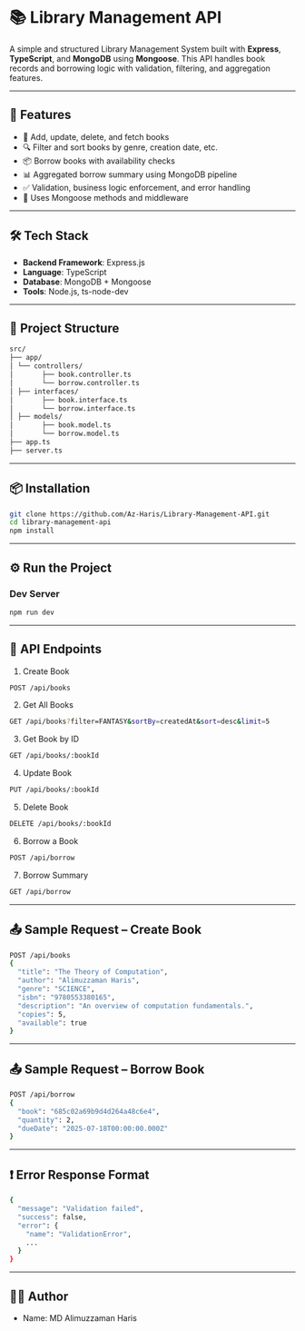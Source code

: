 # 📚 Library Management API

A simple and structured Library Management System built with **Express**, **TypeScript**, and **MongoDB** using **Mongoose**. This API handles book records and borrowing logic with validation, filtering, and aggregation features.

---

## 🚀 Features

- 📖 Add, update, delete, and fetch books
- 🔍 Filter and sort books by genre, creation date, etc.
- 📦 Borrow books with availability checks
- 📊 Aggregated borrow summary using MongoDB pipeline
- ✅ Validation, business logic enforcement, and error handling
- 🔧 Uses Mongoose methods and middleware

---

## 🛠️ Tech Stack

- **Backend Framework**: Express.js
- **Language**: TypeScript
- **Database**: MongoDB + Mongoose
- **Tools**: Node.js, ts-node-dev

---

## 📁 Project Structure

```bash
src/
├── app/
│ └── controllers/
│       ├── book.controller.ts
│       └── borrow.controller.ts
│ ├── interfaces/
│       ├── book.interface.ts
│       └── borrow.interface.ts
│ ├── models/
│       ├── book.model.ts
│       └── borrow.model.ts
├── app.ts
├── server.ts
```

---

## 📦 Installation

```bash
git clone https://github.com/Az-Haris/Library-Management-API.git
cd library-management-api
npm install
```

---

## ⚙️ Run the Project

### Dev Server

```bash
npm run dev
```

---

## 📌 API Endpoints

1. Create Book

```bash
POST /api/books
```

2. Get All Books

```bash
GET /api/books?filter=FANTASY&sortBy=createdAt&sort=desc&limit=5
```

3. Get Book by ID

```bash
GET /api/books/:bookId
```

4. Update Book

```bash
PUT /api/books/:bookId
```

5. Delete Book

```bash
DELETE /api/books/:bookId
```

6. Borrow a Book

```bash
POST /api/borrow
```

7. Borrow Summary

```bash
GET /api/borrow
```

---

## 📤 Sample Request – Create Book

```bash
POST /api/books
{
  "title": "The Theory of Computation",
  "author": "Alimuzzaman Haris",
  "genre": "SCIENCE",
  "isbn": "9780553380165",
  "description": "An overview of computation fundamentals.",
  "copies": 5,
  "available": true
}
```

---

## 📤 Sample Request – Borrow Book

```bash
POST /api/borrow
{
  "book": "685c02a69b9d4d264a48c6e4",
  "quantity": 2,
  "dueDate": "2025-07-18T00:00:00.000Z"
}
```

---

## ❗ Error Response Format

```bash
{
  "message": "Validation failed",
  "success": false,
  "error": {
    "name": "ValidationError",
    ...
  }
}
```

---

## 👨‍💻 Author

- Name: MD Alimuzzaman Haris